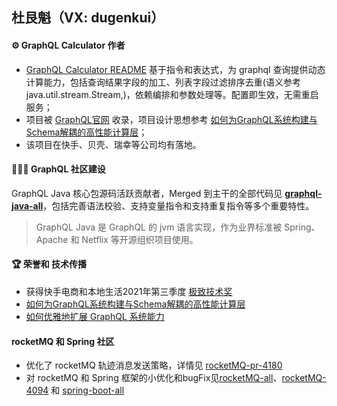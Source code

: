 

## 杜艮魁（VX: dugenkui）

#### ⚙ GraphQL Calculator 作者
- [GraphQL Calculator README](https://github.com/graphql-calculator/graphql-calculator) 基于指令和表达式，为 graphql 查询提供动态计算能力，包括查询结果字段的加工、列表字段过滤排序去重(语义参考 java.util.stream.Stream,)，依赖编排和参数处理等。配置即生效，无需重启服务；
- 项目被 [GraphQL官网](https://graphql.org/code/#java-kotlin) 收录，项目设计思想参考 [如何为GraphQL系统构建与Schema解耦的高性能计算层](https://mp.weixin.qq.com/s/cwtKxuE5yHD1_kxejrV9Cw)；
- 该项目在快手、贝壳、瑞幸等公司均有落地。


#### 👷🏻‍♂️ GraphQL 社区建设

GraphQL Java 核心包源码活跃贡献者，Merged 到主干的全部代码见 [**graphql-java-all**](https://github.com/graphql-java/graphql-java/graphs/contributors?from=2020-03-02&to=2022-04-19&type=c)，包括完善语法校验、支持变量指令和支持重复指令等多个重要特性。
> GraphQL Java 是 GraphQL 的 jvm 语言实现，作为业界标准被 Spring、Apache 和 Netflix 等开源组织项目使用。

#### 🏆 荣誉和 技术传播
- 获得快手电商和本地生活2021年第三季度 [极致技术奖](https://github.com/graphql-calculator/graphql-calculator/blob/main/static/awards_ks.jpg)
- [如何为GraphQL系统构建与Schema解耦的高性能计算层](https://mp.weixin.qq.com/s/cwtKxuE5yHD1_kxejrV9Cw)
- [如何优雅地扩展 GraphQL 系统能力](https://mp.weixin.qq.com/s/gb4VmvPaBeq8fxRx1A-qAA)

#### rocketMQ 和 Spring 社区
- 优化了 rocketMQ 轨迹消息发送策略，详情见 [rocketMQ-pr-4180](https://github.com/apache/rocketmq/pull/4180)
- 对 rocketMQ 和 Spring 框架的小优化和bugFix见[rocketMQ-all](https://github.com/apache/rocketmq/commits?author=dugenkui03)、[rocketMQ-4094](https://github.com/apache/rocketmq/pull/4094) 和 [spring-boot-all](https://github.com/spring-projects/spring-boot/commits?author=dugenkui03)



